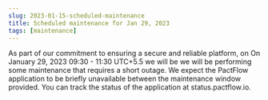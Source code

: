 ```yaml
---
slug: 2023-01-15-scheduled-maintenance
title: Scheduled maintenance for Jan 29, 2023
tags: [maintenance]
---
```


As part of our commitment to ensuring a secure and reliable platform, on On January 29, 2023 09:30 - 11:30 UTC+5.5 we will be  we will be performing some maintenance that requires a short outage. We expect the PactFlow application to be briefly unavailable between the maintenance window provided. You can track the status of the application at status.pactflow.io.